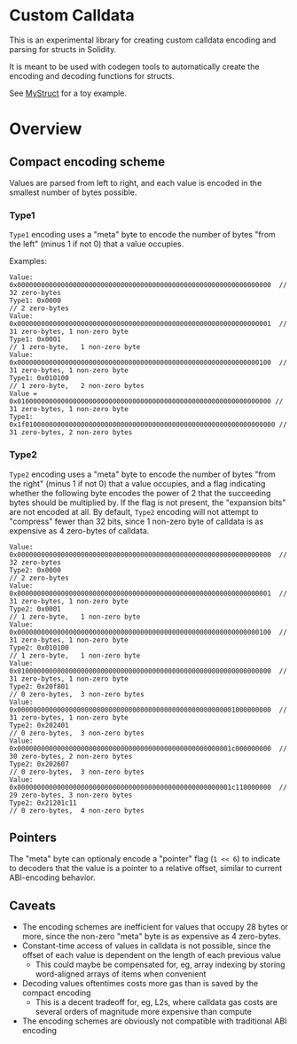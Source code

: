 # Custom Calldata

This is an experimental library for creating custom calldata encoding and parsing for structs in Solidity.

It is meant to be used with codegen tools to automatically create the encoding and decoding functions for structs.

See [MyStruct](src/lib/MyStruct.sol) for a toy example.

# Overview

## Compact encoding scheme

Values are parsed from left to right, and each value is encoded in the smallest number of bytes possible.

### Type1

`Type1` encoding uses a "meta" byte to encode the number of bytes "from the left" (minus 1 if not 0) that a value occupies.

Examples:

```
Value: 0x0000000000000000000000000000000000000000000000000000000000000000  // 32 zero-bytes
Type1: 0x0000                                                              // 2 zero-bytes
Value: 0x0000000000000000000000000000000000000000000000000000000000000001  // 31 zero-bytes, 1 non-zero byte
Type1: 0x0001                                                              // 1 zero-byte,   1 non-zero byte
Value: 0x0000000000000000000000000000000000000000000000000000000000000100  // 31 zero-bytes, 1 non-zero byte
Type1: 0x010100                                                            // 1 zero-byte,   2 non-zero bytes
Value = 0x0100000000000000000000000000000000000000000000000000000000000000 // 31 zero-bytes, 1 non-zero byte
Type1: 0x1f010000000000000000000000000000000000000000000000000000000000000 // 31 zero-bytes, 2 non-zero bytes
```

### Type2

`Type2` encoding uses a "meta" byte to encode the number of bytes "from the right" (minus 1 if not 0) that a value occupies, and a flag indicating whether the following byte encodes the power of 2 that the succeeding bytes should be multiplied by. If the flag is not present, the "expansion bits" are not encoded at all.
By default, `Type2` encoding will not attempt to "compress" fewer than 32 bits, since 1 non-zero byte of calldata is as expensive as 4 zero-bytes of calldata.

```
Value: 0x0000000000000000000000000000000000000000000000000000000000000000  // 32 zero-bytes
Type2: 0x0000                                                              // 2 zero-bytes
Value: 0x0000000000000000000000000000000000000000000000000000000000000001  // 31 zero-bytes, 1 non-zero byte
Type2: 0x0001                                                              // 1 zero-byte,   1 non-zero byte
Value: 0x0000000000000000000000000000000000000000000000000000000000000100  // 31 zero-bytes, 1 non-zero byte
Type2: 0x010100                                                            // 1 zero-byte,   1 non-zero byte
Value: 0x0100000000000000000000000000000000000000000000000000000000000000  // 31 zero-bytes, 1 non-zero byte
Type2: 0x20f801                                                            // 0 zero-bytes,  3 non-zero bytes
Value: 0x0000000000000000000000000000000000000000000000000000001000000000  // 31 zero-bytes, 1 non-zero byte
Type2: 0x202401                                                            // 0 zero-bytes,  3 non-zero bytes
Value: 0x000000000000000000000000000000000000000000000000000001c000000000  // 30 zero-bytes, 2 non-zero bytes
Type2: 0x202607                                                            // 0 zero-bytes,  3 non-zero bytes
Value: 0x000000000000000000000000000000000000000000000000000001c110000000  // 29 zero-bytes, 3 non-zero bytes
Type2: 0x21201c11                                                          // 0 zero-bytes,  4 non-zero bytes
```

## Pointers

The "meta" byte can optionaly encode a "pointer" flag (`1 << 6`) to indicate to decoders that the value is a pointer to a relative offset, similar to current ABI-encoding behavior.

## Caveats

- The encoding schemes are inefficient for values that occupy 28 bytes or more, since the non-zero "meta" byte is as expensive as 4 zero-bytes.
- Constant-time access of values in calldata is not possible, since the offset of each value is dependent on the length of each previous value
  - This could maybe be compensated for, eg, array indexing by storing word-aligned arrays of items when convenient
- Decoding values oftentimes costs more gas than is saved by the compact encoding
  - This is a decent tradeoff for, eg, L2s, where calldata gas costs are several orders of magnitude more expensive than compute
- The encoding schemes are obviously not compatible with traditional ABI encoding
